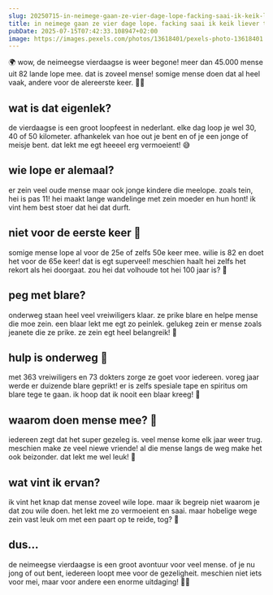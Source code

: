 ```yaml
---
slug: 20250715-in-neimege-gaan-ze-vier-dage-lope-facking-saai-ik-keik-liever-tv
title: in neimege gaan ze vier dage lope. facking saai ik keik liever tv
pubDate: 2025-07-15T07:42:33.108947+02:00
image: https://images.pexels.com/photos/13618401/pexels-photo-13618401.jpeg
---
```

🌍 wow, de neimeegse vierdaagse is weer begone! meer dan 45.000 mense uit 82 lande lope mee. dat is zoveel mense! somige mense doen dat al heel vaak, andere voor de alereerste keer. 🏃🌸

## wat is dat eigenlek?

de vierdaagse is een groot loopfeest in nederlant. elke dag loop je wel 30, 40 of 50 kilometer. afhankelek van hoe out je bent en of je een jonge of meisje bent. dat lekt me egt heeeel erg vermoeient! 😅

## wie lope er alemaal?

er zein veel oude mense maar ook jonge kindere die meelope. zoals tein, hei is pas 11! hei maakt lange wandelinge met zein moeder en hun hont! ik vint hem best stoer dat hei dat durft. 

## niet voor de eerste keer 🎉

somige mense lope al voor de 25e of zelfs 50e keer mee. wilie is 82 en doet het voor de 65e keer! dat is egt superveel! meschien haalt hei zelfs het rekort als hei doorgaat. zou hei dat volhoude tot hei 100 jaar is? 🎈

## peg met blare?

onderweg staan heel veel vreiwiligers klaar. ze prike blare en helpe mense die moe zein. een blaar lekt me egt zo peinlek. gelukeg zein er mense zoals jeanete die ze prike. ze zein egt heel belangreik! 🥼

## hulp is onderweg 🤕

met 363 vreiwiligers en 73 dokters zorge ze goet voor iedereen. voreg jaar werde er duizende blare geprikt! er is zelfs spesiale tape en spiritus om blare tege te gaan. ik hoop dat ik nooit een blaar kreeg! 🙈

## waarom doen mense mee? 🤔

iedereen zegt dat het super gezeleg is. veel mense kome elk jaar weer trug. meschien make ze veel niewe vriende! al die mense langs de weg make het ook beizonder. dat lekt me wel leuk! 🤗

## wat vint ik ervan?

ik vint het knap dat mense zoveel wile lope. maar ik begreip niet waarom je dat zou wile doen. het lekt me zo vermoeient en saai. maar hobelige wege zein vast leuk om met een paart op te reide, tog? 🐴 

## dus...

de neimeegse vierdaagse is een groot avontuur voor veel mense. of je nu jong of out bent, iedereen loopt mee voor de gezeligheit. meschien niet iets voor mei, maar voor andere een enorme uitdaging! 💪🌟
